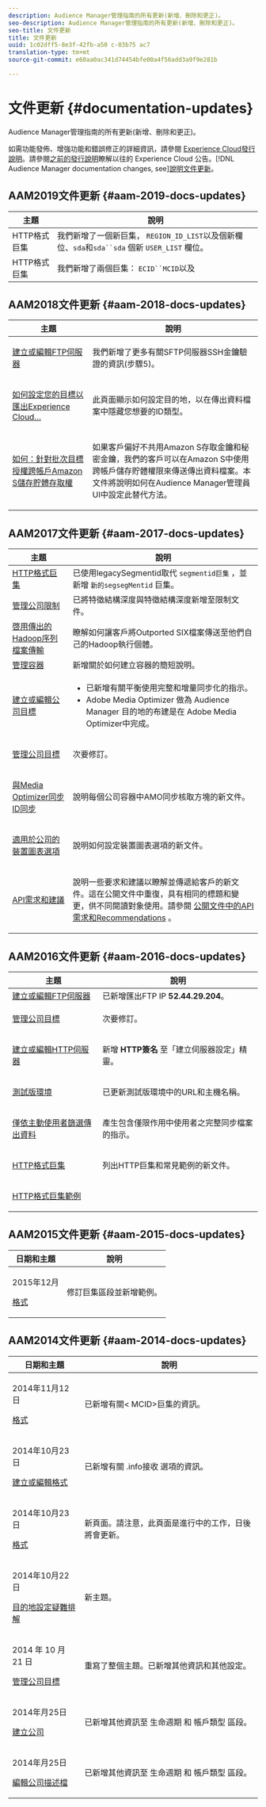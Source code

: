 ```yaml
---
description: Audience Manager管理指南的所有更新(新增、刪除和更正)。
seo-description: Audience Manager管理指南的所有更新(新增、刪除和更正)。
seo-title: 文件更新
title: 文件更新
uuid: 1c02dff5-8e3f-42fb-a50 c-03b75 ac7
translation-type: tm+mt
source-git-commit: e60aa0ac341d74454bfe00a4f56add3a9f9e281b

---
```



# 文件更新 {#documentation-updates}

Audience Manager管理指南的所有更新(新增、刪除和更正)。

如需功能發佈、增強功能和錯誤修正的詳細資訊，請參閱 [Experience Cloud發行說明](https://marketing.adobe.com/resources/help/en_US/whatsnew/)。請參閱[之前的發行說明](https://marketing.adobe.com/resources/help/en_US/whatsnew/c_legacy_releases.html)瞭解以往的 Experience Cloud 公告。[!DNL Audience Manager documentation changes, see][說明文件更新](https://docs.adobe.com/content/help/en/audience-manager/user-guide/documentation-updates/docs-2019.html)。

## AAM2019文件更新 {#aam-2019-docs-updates}


| 主題 | 說明 |
---------|----------|
| HTTP格式巨集 | 我們新增了一個新巨集， `REGION_ID_LIST`以及個新欄位、`sda`和`sda``sda` 個新 `USER_LIST` 欄位。 |
| HTTP格式巨集 | 我們新增了兩個巨集： `ECID``MCID`以及 |


## AAM2018文件更新 {#aam-2018-docs-updates}

<!-- c_doc_updates.xml -->

<table id="table_AECF59E131F84E7791A5A421BFB203FA"> 
 <thead> 
  <tr> 
   <th colname="col1" class="entry"> 主題 </th> 
   <th colname="col2" class="entry"> 說明 </th> 
  </tr>
 </thead>
 <tbody> 
  <tr> 
   <td colname="col1"> <p><a href="admin-servers/create-ftp-server.md#task_BF1DD0E5ECA64AEC87EACABFCAEA2C6D"> 建立或編輯FTP伺服器</a> </p> </td> 
   <td colname="col2"> <p>我們新增了更多有關SFTP伺服器SSH金鑰驗證的資訊(步驟5)。 </p> </td> 
  </tr> 
  <tr> 
   <td colname="col1"> <p><a href="admin-destination-troubleshooting.md#set-up-destinations-export"> 如何設定您的目標以匯出Experience Cloud…</a> </p> </td> 
   <td colname="col2"> <p>此頁面顯示如何設定目的地，以在傳出資料檔案中隱藏您想要的ID類型。 </p> </td> 
  </tr> 
  <tr> 
   <td colname="col1"> <p><a href="admin-servers/admin-authorize-s3-cross-bucket.md#task_20B12994C5484A9D8CC40DF6F456CBE7"> 如何：針對批次目標授權跨帳戶Amazon S儲存貯體存取權</a> </p> </td> 
   <td colname="col2"> <p>如果客戶偏好不共用Amazon S存取金鑰和秘密金鑰，我們的客戶可以在Amazon S中使用跨帳戶儲存貯體權限來傳送傳出資料檔案。本文件將說明如何在Audience Manager管理員UI中設定此替代方法。 </p> </td> 
  </tr> 
 </tbody> 
</table>

## AAM2017文件更新 {#aam-2017-docs-updates}

<table id="table_81D2DA9293A9417085C630D00A7C96E1"> 
 <thead> 
  <tr> 
   <th colname="col1" class="entry"> 主題 </th> 
   <th colname="col2" class="entry"> 說明 </th> 
  </tr>
 </thead>
 <tbody> 
  <tr> 
   <td colname="col1"><a href="formats/web-formats.md#reference_C392124A5F3F42E49F8AADDBA601ADFE"> HTTP格式巨集</a> </td> 
   <td colname="col2">已使用legacySegmentid取代 <code>segmentid</code><code>巨集</code> ，並新增 <code>新的segsegMentid</code> 巨集。 </td> 
  </tr> 
  <tr> 
   <td colname="col1"><a href="companies/admin-company-limits.md#task_3004C10CB9A9430A8D25E25BB830B5D6"> 管理公司限制</a> </td> 
   <td colname="col2"> 已將特徵結構深度與特徵結構深度新增至限制文件。 </td> 
  </tr> 
  <tr> 
   <td colname="col1"><a href="formats/enable-outbound-seq.md#concept_526744C9433F40BF8269E18245B2F0BD"> 啓用傳出的Hadoop序列檔案傳輸</a> </td> 
   <td colname="col2"> 瞭解如何讓客戶將Outported SIX檔案傳送至他們自己的Hadoop執行個體。 </td> 
  </tr> 
  <tr> 
   <td colname="col1"><a href="companies/admin-manage-containers.md#task_61DB5CEECC5049DD8D059C642AC3F967"> 管理容器</a> </td> 
   <td colname="col2"> 新增關於如何建立容器的簡短說明。 </td> 
  </tr> 
  <tr> 
   <td colname="col1"><a href="companies/admin-manage-company-destinations.md#create-edit-company-destinations"> 建立或編輯公司目標</a> </td> 
   <td colname="col2"> <p> 
     <ul id="ul_527E0E75C03846B0AB39EEE544904BE2"> 
      <li id="li_FC276B34158D44E3A5450C6C8BAF3184">已新增有關平衡使用完整和增量同步化的指示。 </li> 
      <li id="li_3975DA78DE9E441D8F8CB80F752DD7B7">Adobe Media <span class="keyword"> Optimizer</span> 做為 <span class="keyword"> Audience Manager</span> 目的地的布建是在 <span class="keyword"> Adobe Media Optimizer中完成</span>。 </li> 
     </ul> </p> </td> 
  </tr> 
  <tr> 
   <td colname="col1"> <p><a href="companies/admin-manage-company-destinations.md#manage-company-destinations"> 管理公司目標</a> </p> </td> 
   <td colname="col2"> <p>次要修訂。 </p> </td> 
  </tr> 
  <tr> 
   <td colname="col1"> <p><a href="companies/admin-amo-sync.md#concept_2B5537233DAA4860B3503B344F937D83"> 與Media Optimizer同步ID同步</a> </p> </td> 
   <td colname="col2"> <p>說明每個公司容器中AMO同步核取方塊的新文件。 </p> </td> 
  </tr> 
  <tr> 
   <td colname="col1"> <p><a href="companies/admin-device-graph-options.md#concept_563615F1018340C683E0EE075F8F639D"> 適用於公司的裝置圖表選項</a> </p> </td> 
   <td colname="col2"> <p>說明如何設定裝置圖表選項的新文件。 </p> </td> 
  </tr> 
  <tr> 
   <td colname="col1"> <p><a href="admin-oauth2/aam-admin-api-requirements.md#concept_A7FAC9443CF34974A873E6B787616421"> API需求和建議</a> </p> </td> 
   <td colname="col2"> <p>說明一些要求和建議以瞭解並傳遞給客戶的新文件。這在公開文件中重復，具有相同的標題和變更，供不同閱讀對象使用。請參閱 <a href="https://marketing.adobe.com/resources/help/en_US/aam/aam-api-requirements.html" format="https" scope="external"> 公開文件中的API需求和Recommendations</a> 。 </p> </td> 
  </tr> 
 </tbody> 
</table>

## AAM2016文件更新 {#aam-2016-docs-updates}

<table id="table_E9D9810EA8244B58A4F27D56CFE521FD"> 
 <thead> 
  <tr> 
   <th colname="col1" class="entry"> 主題 </th> 
   <th colname="col2" class="entry"> 說明 </th> 
  </tr>
 </thead>
 <tbody> 
  <tr> 
   <td colname="col1"><a href="admin-servers/create-ftp-server.md#task_BF1DD0E5ECA64AEC87EACABFCAEA2C6D"> 建立或編輯FTP伺服器</a> </td> 
   <td colname="col2">已新增匯出FTP IP <b>52.44.29.204</b>。 </td> 
  </tr> 
  <tr> 
   <td colname="col1"> <p><a href="companies/admin-manage-company-destinations.md#manage-company-destinations"> 管理公司目標</a> </p> </td> 
   <td colname="col2"> <p>次要修訂。 </p> </td> 
  </tr> 
  <tr> 
   <td colname="col1"> <p><a href="admin-servers/create-http-server.md#task_5BF59581868E4144B965D644D36BEACD"> 建立或編輯HTTP伺服器</a> </p> </td> 
   <td colname="col2"> <p>新增 <b>HTTP簽名</b> 至「建立伺服器設定」精靈。 </p> </td> 
  </tr> 
  <tr> 
   <td colname="col1"> <p><a href="admin-beta-environment.md#concept_4AA12E66F49A452C8BA4E91AA28060AA"> 測試版環境</a> </p> </td> 
   <td colname="col2"> <p>已更新測試版環境中的URL和主機名稱。 </p> </td> 
  </tr> 
  <tr> 
   <td colname="col1"> <p><a href="companies/outbound-active-user-filter.md#task_F5CF8BDDA5DB4D23837B59CADF7A623B"> 僅依主動使用者篩選傳出資料</a> </p> </td> 
   <td colname="col2"> <p>產生包含僅限作用中使用者之完整同步檔案的指示。 </p> </td> 
  </tr> 
  <tr> 
   <td colname="col1"> <p><a href="formats/web-formats.md#reference_C392124A5F3F42E49F8AADDBA601ADFE"> HTTP格式巨集</a> </p> </td> 
   <td colname="col2" morerows="1"> <p>列出HTTP巨集和常見範例的新文件。 </p> </td> 
  </tr> 
  <tr> 
   <td colname="col1"> <p><a href="formats/web-format-examples.md#reference_98828E32B0964FF9AAC7C5400E88BA31"> HTTP格式巨集範例</a> </p> </td> 
  </tr> 
 </tbody> 
</table>

## AAM2015文件更新 {#aam-2015-docs-updates}

<table id="table_90F524BAAED44A45A1F6BF8BBA9F26F9"> 
 <thead> 
  <tr> 
   <th colname="col1" class="entry"> 日期和主題 </th> 
   <th colname="col2" class="entry"> 說明 </th> 
  </tr>
 </thead>
 <tbody> 
  <tr> 
   <td colname="col1"> <p>2015年12月 </p> <p><a href="formats/formats.md#concept_66AA2E78A25C4973B3230D5F75B192A2"> 格式</a> </p> </td> 
   <td colname="col2"> <p>修訂巨集區段並新增範例。 </p> </td> 
  </tr> 
 </tbody> 
</table>

## AAM2014文件更新 {#aam-2014-docs-updates}

<table id="table_FA9962E19248418BA73D5A794A378C9D"> 
 <thead> 
  <tr> 
   <th colname="col1" class="entry"> 日期和主題 </th> 
   <th colname="col2" class="entry"> 說明 </th> 
  </tr>
 </thead>
 <tbody> 
  <tr> 
   <td colname="col1"> <p>2014年11月12日 </p> <p> <a href="formats/formats.md#concept_66AA2E78A25C4973B3230D5F75B192A2"> 格式</a> </p> </td> 
   <td colname="col2"> <p>已新增有關&lt; MCID&gt;巨集的資訊。 </p> </td> 
  </tr> 
  <tr> 
   <td colname="col1"> <p>2014年10月23日 </p> <p><a href="formats/admin-create-format.md#task_1A51FC9189DB439FB218D91F3875FD67"> 建立或編輯格式</a> </p> </td> 
   <td colname="col2"> <p>已新增有關 <span class="wintitle"> .info接收 </span>選項的資訊。 </p> </td> 
  </tr> 
  <tr> 
   <td colname="col1"> <p>2014年10月23日 </p> <p><a href="formats/formats.md#concept_66AA2E78A25C4973B3230D5F75B192A2"> 格式</a> </p> </td> 
   <td colname="col2"> <p>新頁面。請注意，此頁面是進行中的工作，日後將會更新。 </p> </td> 
  </tr> 
  <tr> 
   <td colname="col1"> <p>2014年10月22日 </p> <p><a href="admin-destination-troubleshooting.md#"> 目的地設定疑難排解</a> </p> </td> 
   <td colname="col2"> <p> 新主題。 </p> </td> 
  </tr> 
  <tr> 
   <td colname="col1"> <p>2014 年 10 月 21 日 </p> <p><a href="companies/admin-manage-company-destinations.md#manage-company-destinations"> 管理公司目標</a> </p> </td> 
   <td colname="col2"> <p>重寫了整個主題。已新增其他資訊和其他設定。 </p> </td> 
  </tr> 
  <tr> 
   <td colname="col1"> <p>2014年月25日 </p> <p><a href="companies/admin-manage-company-profiles.md"> 建立公司</a> </p> </td> 
   <td colname="col2"> <p>已新增其他資訊至 <span class="wintitle"> 生命週期</span> 和 <span class="wintitle"> 帳戶類型</span> 區段。 </p> </td> 
  </tr> 
  <tr> 
   <td colname="col1"> <p>2014年月25日 </p> <p><a href="companies/admin-manage-company-profiles.md#edit-company-profile"> 編輯公司描述檔</a> </p> </td> 
   <td colname="col2"> <p>已新增其他資訊至 <span class="wintitle"> 生命週期</span> 和 <span class="wintitle"> 帳戶類型</span> 區段。 </p> </td> 
  </tr> 
 </tbody> 
</table>